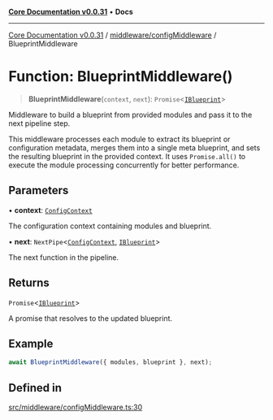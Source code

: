[**Core Documentation v0.0.31**](../../../README.md) • **Docs**

***

[Core Documentation v0.0.31](../../../modules.md) / [middleware/configMiddleware](../README.md) / BlueprintMiddleware

# Function: BlueprintMiddleware()

> **BlueprintMiddleware**(`context`, `next`): `Promise`\<[`IBlueprint`](../../../definitions/type-aliases/IBlueprint.md)\>

Middleware to build a blueprint from provided modules and pass it to the next pipeline step.

This middleware processes each module to extract its blueprint or configuration metadata, merges
them into a single meta blueprint, and sets the resulting blueprint in the provided context.
It uses `Promise.all()` to execute the module processing concurrently for better performance.

## Parameters

• **context**: [`ConfigContext`](../../../definitions/interfaces/ConfigContext.md)

The configuration context containing modules and blueprint.

• **next**: `NextPipe`\<[`ConfigContext`](../../../definitions/interfaces/ConfigContext.md), [`IBlueprint`](../../../definitions/type-aliases/IBlueprint.md)\>

The next function in the pipeline.

## Returns

`Promise`\<[`IBlueprint`](../../../definitions/type-aliases/IBlueprint.md)\>

A promise that resolves to the updated blueprint.

## Example

```typescript
await BlueprintMiddleware({ modules, blueprint }, next);
```

## Defined in

[src/middleware/configMiddleware.ts:30](https://github.com/stonemjs/core/blob/40e6656006329b0d27f05f845f48db22a574f5ce/src/middleware/configMiddleware.ts#L30)
